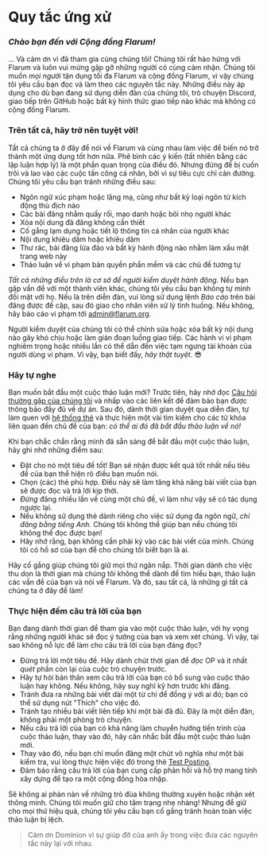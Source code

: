 # Quy tắc ứng xử

### _Chào bạn đến với Cộng đồng Flarum!_

... Và cảm ơn vì đã tham gia cùng chúng tôi! Chúng tôi rất hào hứng với Flarum và luôn vui mừng gặp gỡ những người có cùng cảm nhận. Chúng tôi muốn *mọi người* tận dụng tối đa Flarum và cộng đồng Flarum, vì vậy chúng tôi yêu cầu bạn đọc và làm theo các nguyên tắc này. Những điều này áp dụng cho dù bạn đang sử dụng diễn đàn của chúng tôi, trò chuyện Discord, giao tiếp trên GitHub hoặc bất kỳ hình thức giao tiếp nào khác mà không có cộng đồng Flarum.

### Trên tất cả, hãy trở nên tuyệt vời!

Tất cả chúng ta ở đây để nói về Flarum và cùng nhau làm việc để biến nó trở thành một ứng dụng tốt hơn nữa. Phê bình các ý kiến ​​(tất nhiên bằng các lập luận hợp lý) là một phần quan trọng của điều đó. Nhưng đừng để bị cuốn trôi và lao vào các cuộc tấn công cá nhân, bởi vì sự tiêu cực chỉ cản đường. Chúng tôi yêu cầu bạn tránh những điều sau:

- Ngôn ngữ xúc phạm hoặc lăng mạ, cũng như bất kỳ loại ngôn từ kích động thù địch nào
- Các bài đăng nhằm quấy rối, mạo danh hoặc bôi nhọ người khác
- Xóa nội dung đã đăng không cần thiết
- Cố gắng lạm dụng hoặc tiết lộ thông tin cá nhân của người khác
- Nội dung khiêu dâm hoặc khiêu dâm
- Thư rác, bài đăng lừa đảo và bất kỳ hành động nào nhằm làm xấu mặt trang web này
- Thảo luận về vi phạm bản quyền phần mềm và các chủ đề tương tự

*Tất cả những điều trên là cơ sở để người kiểm duyệt hành động.* Nếu bạn gặp vấn đề với một thành viên khác, chúng tôi yêu cầu bạn không tự mình đối mặt với họ. Nếu là trên diễn đàn, vui lòng sử dụng lệnh *Báo cáo* trên bài đăng được đề cập, sau đó giao cho nhân viên xử lý tình huống. Nếu không, hãy báo cáo vi phạm tới [admin@flarum.org](mailto:admin@flarum.org).

Người kiểm duyệt của chúng tôi có thể chỉnh sửa hoặc xóa bất kỳ nội dung nào gây khó chịu hoặc làm gián đoạn luồng giao tiếp. Các hành vi vi phạm nghiêm trọng hoặc nhiều lần có thể dẫn đến việc tạm ngưng tài khoản của người dùng vi phạm. Vì vậy, bạn biết đấy, *hãy thật tuyệt*. 😎

### Hãy tự nghe

Bạn muốn bắt đầu một cuộc thảo luận mới? Trước tiên, hãy nhớ đọc [Câu hỏi thường gặp của chúng tôi](faq.md) và nhấp vào các liên kết để đảm bảo bạn được thông báo đầy đủ về dự án. Sau đó, dành thời gian duyệt qua diễn đàn, tự làm quen với [hệ thống thẻ](https://discuss.flarum.org/tags) và thực hiện một vài tìm kiếm cho các từ khóa liên quan đến chủ đề của bạn: *có thể ai đó đã bắt đầu thảo luận về nó!*

Khi bạn chắc chắn rằng mình đã sẵn sàng để bắt đầu một cuộc thảo luận, hãy ghi nhớ những điểm sau:

- Đặt cho nó một tiêu đề tốt! Bạn sẽ nhận được kết quả tốt nhất nếu tiêu đề của bạn thể hiện rõ điều bạn muốn nói.
- Chọn (các) thẻ phù hợp. Điều này sẽ làm tăng khả năng bài viết của bạn sẽ được đọc và trả lời kịp thời.
- *Đừng* đăng nhiều lần về cùng một chủ đề, vì làm như vậy sẽ có tác dụng ngược lại.
- Nếu không sử dụng thẻ dành riêng cho việc sử dụng đa ngôn ngữ, *chỉ đăng bằng tiếng Anh.* Chúng tôi không thể giúp bạn nếu chúng tôi không thể đọc được bạn!
- Hãy nhớ rằng, bạn không cần phải ký vào các bài viết của mình. Chúng tôi có hồ sơ của bạn để cho chúng tôi biết bạn là ai.

Hãy cố gắng giúp chúng tôi giữ mọi thứ ngăn nắp. Thời gian dành cho việc thu dọn là thời gian mà chúng tôi không thể dành để tìm hiểu bạn, thảo luận các vấn đề của bạn và nói về Flarum. Và đó, sau tất cả, là những gì tất cả chúng ta ở đây để làm!

### Thực hiện đếm câu trả lời của bạn

Bạn đang dành thời gian để tham gia vào một cuộc thảo luận, với hy vọng rằng những người khác sẽ đọc ý tưởng của bạn và xem xét chúng. Vì vậy, tại sao không nỗ lực để làm cho câu trả lời của bạn đáng đọc?

- Đừng trả lời một tiêu đề. Hãy dành chút thời gian để *đọc* OP và ít nhất *quét* phần còn lại của cuộc trò chuyện trước.
- Hãy tự hỏi bản thân xem câu trả lời của bạn có bổ sung vào cuộc thảo luận hay không. Nếu không, hãy suy nghĩ kỹ hơn trước khi đăng.
- Tránh đưa ra những bài viết dài một từ chỉ để đồng ý với ai đó; bạn có thể sử dụng nút "Thích" cho việc đó.
- Tránh tạo nhiều bài viết liên tiếp khi một bài đã đủ. Đây là một diễn đàn, không phải một phòng trò chuyện.
- Nếu câu trả lời của bạn có khả năng làm chuyển hướng tiến trình của cuộc thảo luận, thay vào đó, hãy cân nhắc bắt đầu một cuộc thảo luận mới.
- Thay vào đó, nếu bạn chỉ muốn đăng một chút vô nghĩa như một bài kiểm tra, vui lòng thực hiện việc đó trong thẻ [Test Posting](https://discuss.flarum.org/t/sandbox).
- Đảm bảo rằng câu trả lời của bạn cung cấp phản hồi và hỗ trợ mang tính xây dựng để tạo ra một cộng đồng hòa nhập.

Sẽ không ai phàn nàn về những trò đùa không thường xuyên hoặc nhận xét thông minh. Chúng tôi muốn giữ cho tâm trạng nhẹ nhàng! Nhưng để giữ cho mọi thứ hiệu quả, chúng tôi yêu cầu bạn cố gắng tránh hoàn toàn việc thảo luận bị lệch.

> Cảm ơn Dominion vì sự giúp đỡ của anh ấy trong việc đưa các nguyên tắc này lại với nhau.
